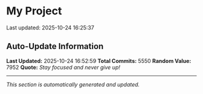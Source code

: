 # My Project


Last updated: 2025-10-24 16:25:37





















































































































































































































































































































































































































































































































































































































































































































































































































































































































































































































































































































































































































































































































































































































































































































































































































































































































































































































































































































































































































































































































































































































































































































































































































































































































































































































































































































































































































































































































































































































































































































































































































































































































































































































































































































































































































































































































































































































































































































































































































































































































































































































































































































































































































































































































































































































































































































































































































































































































































































































































































































































































































































































































































































































































































































































































































































































































































































































































































































































































































































































































































































## Auto-Update Information

**Last Updated:** 2025-10-24 16:52:59
**Total Commits:** 5550
**Random Value:** 7952
**Quote:** _Stay focused and never give up!_

---
_This section is automatically generated and updated._
